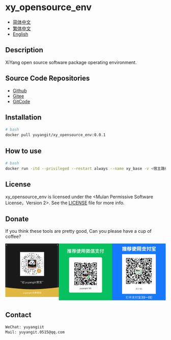 <!--
 * @Author: 余洋 yuyangit.0515@qq.com
 * @Date: 2024-10-18 13:02:22
 * @LastEditors: 余洋 yuyangit.0515@qq.com
 * @LastEditTime: 2024-10-23 20:52:22
 * @FilePath: /xy_opensource_env/readme/README_en.md
 * @Description: 这是默认设置,请设置`customMade`, 打开koroFileHeader查看配置 进行设置: https://github.com/OBKoro1/koro1FileHeader/wiki/%E9%85%8D%E7%BD%AE
-->
# xy_opensource_env

- [简体中文](README_zh_CN.md)
- [繁体中文](README_zh_TW.md)
- [English](README_en.md)

## Description

XiYang open source software package operating environment.

## Source Code Repositories

- <a href="https://github.com/xy-base/xy_opensource_env.git" target="_blank">Github</a>  
- <a href="https://gitee.com/xy-opensource/xy_opensource_env.git" target="_blank">Gitee</a>  
- <a href="https://gitcode.com/xy-opensource/xy_opensource_env.git" target="_blank">GitCode</a>  

## Installation

```bash
# bash
docker pull yuyangit/xy_opensource_env:0.0.1
```

## How to use

```bash
# bash
docker run -itd --privileged --restart always --name xy_base -v <宿主路径>:<容器路径> yuyangit/xy_opensource_env:0.0.1
```

## License
xy_opensource_env is licensed under the <Mulan Permissive Software License，Version 2>. See the [LICENSE](../LICENSE) file for more info.

## Donate

If you think these tools are pretty good, Can you please have a cup of coffee?  

![Pay-Total](./Pay-Total.png)  


## Contact

```
WeChat: yuyangiit
Mail: yuyangit.0515@qq.com
```